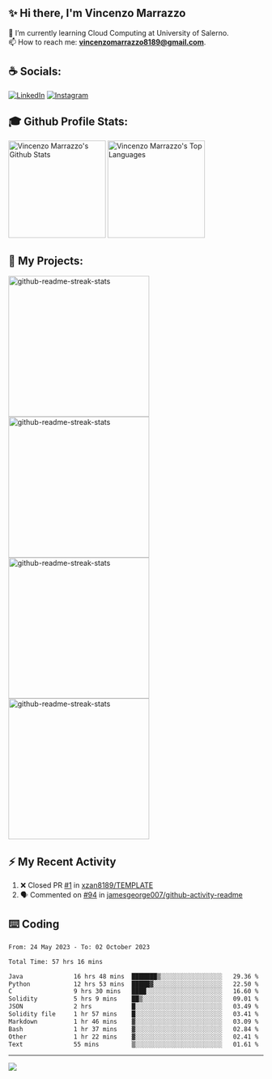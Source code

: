 ## ✨ Hi there, I'm Vincenzo Marrazzo

🌱 I’m currently learning Cloud Computing at University of Salerno.<br>
📫 How to reach me: **vincenzomarrazzo8189@gmail.com**.

<!-- Connect with me -->
## ☕ Socials:

[![LinkedIn](https://img.shields.io/badge/LinkedIn-%230077B5.svg?logo=linkedin&logoColor=white)](https://www.linkedin.com/in/vincenzo-marrazzo/)
[![Instagram](https://img.shields.io/badge/Instagram-%23E4405F.svg?logo=Instagram&logoColor=white)](https://www.instagram.com/xzan8189)

## 🎓 Github Profile Stats:

<a href="https://github.com/anuraghazra/github-readme-stats"><img alt="Vincenzo Marrazzo's Github Stats" src="https://denvercoder1-github-readme-stats.vercel.app/api/?username=xzan8189&show_icons=true&include_all_commits=true&count_private=true&theme=react&hide_border=true&bg_color=1F222E&title_color=F85D7F&icon_color=F8D866" height="192px"/></a>
<a href="https://github.com/anuraghazra/github-readme-stats"><img alt="Vincenzo Marrazzo's Top Languages" src="https://denvercoder1-github-readme-stats.vercel.app/api/top-langs/?username=xzan8189&langs_count=8&layout=compact&theme=react&hide_border=true&bg_color=1F222E&title_color=F85D7F&icon_color=F8D866&hide=Jupyter%20Notebook,Roff" height="192px"/></a>

## 🚀 My Projects:

<a href="https://github.com/xzan8189/Gym-IoT"><img width="278" src="https://denvercoder1-github-readme-stats.vercel.app/api/pin/?username=xzan8189&repo=Gym-IoT&theme=react&bg_color=1F222E&title_color=F85D7F&hide_border=true&icon_color=F8D866&show_icons=false" alt="github-readme-streak-stats"></a>
<a href="https://github.com/xzan8189/CryptoBot"><img width="278" src="https://denvercoder1-github-readme-stats.vercel.app/api/pin/?username=xzan8189&repo=CryptoBot&theme=react&bg_color=1F222E&title_color=F85D7F&hide_border=true&icon_color=F8D866&show_icons=false" alt="github-readme-streak-stats"></a>
<a href="https://github.com/xzan8189/GameOfLife-mpi"><img width="278" src="https://denvercoder1-github-readme-stats.vercel.app/api/pin/?username=xzan8189&repo=GameOfLife-mpi&theme=react&bg_color=1F222E&title_color=F85D7F&hide_border=true&icon_color=F8D866&show_icons=false" alt="github-readme-streak-stats"></a>
<a href="https://github.com/xzan8189/Statistical-survey-of-university-salaries-2021"><img width="278" src="https://denvercoder1-github-readme-stats.vercel.app/api/pin/?username=xzan8189&repo=Statistical-survey-of-university-salaries-2021&theme=react&bg_color=1F222E&title_color=F85D7F&hide_border=true&icon_color=F8D866&show_icons=false" alt="github-readme-streak-stats"></a>

## ⚡ My Recent Activity
<!-- https://github.com/jamesgeorge007/github-activity-readme -->
<!--START_SECTION:activity-->
1. ❌ Closed PR [#1](https://github.com/xzan8189/TEMPLATE/pull/1) in [xzan8189/TEMPLATE](https://github.com/xzan8189/TEMPLATE)
2. 🗣 Commented on [#94](https://github.com/jamesgeorge007/github-activity-readme/issues/94#issuecomment-1534875973) in [jamesgeorge007/github-activity-readme](https://github.com/jamesgeorge007/github-activity-readme)
<!--END_SECTION:activity-->

## ⌨️ Coding
<!--START_SECTION:waka-->

```txt
From: 24 May 2023 - To: 02 October 2023

Total Time: 57 hrs 16 mins

Java              16 hrs 48 mins  ███████▒░░░░░░░░░░░░░░░░░   29.36 %
Python            12 hrs 53 mins  █████▓░░░░░░░░░░░░░░░░░░░   22.50 %
C                 9 hrs 30 mins   ████░░░░░░░░░░░░░░░░░░░░░   16.60 %
Solidity          5 hrs 9 mins    ██▒░░░░░░░░░░░░░░░░░░░░░░   09.01 %
JSON              2 hrs           █░░░░░░░░░░░░░░░░░░░░░░░░   03.49 %
Solidity file     1 hr 57 mins    █░░░░░░░░░░░░░░░░░░░░░░░░   03.41 %
Markdown          1 hr 46 mins    ▓░░░░░░░░░░░░░░░░░░░░░░░░   03.09 %
Bash              1 hr 37 mins    ▓░░░░░░░░░░░░░░░░░░░░░░░░   02.84 %
Other             1 hr 22 mins    ▓░░░░░░░░░░░░░░░░░░░░░░░░   02.41 %
Text              55 mins         ▒░░░░░░░░░░░░░░░░░░░░░░░░   01.61 %
```

<!--END_SECTION:waka-->
---
<!-- Number of visitors -->
<a href="https://visitcount.itsvg.in">
  <img src="https://visitcount.itsvg.in/api?id=xzan8189&label=Profile%20Views&color=11&icon=5&pretty=false" />
</a>

